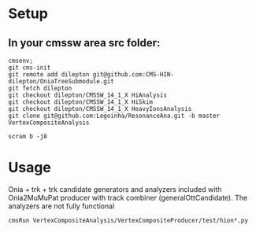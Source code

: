 # Setup

## In your cmssw area src folder:
```
cmsenv;
git cms-init
git remote add dilepton git@github.com:CMS-HIN-dilepton/OniaTreeSubmodule.git
git fetch dilepton
git checkout dilepton/CMSSW_14_1_X HiAnalysis
git checkout dilepton/CMSSW_14_1_X HiSkim
git checkout dilepton/CMSSW_14_1_X HeavyIonsAnalysis
git clone git@github.com:Legoinha/ResonanceAna.git -b master VertexCompositeAnalysis

scram b -j8
```
# Usage 
Onia + trk + trk candidate generators and analyzers included with Onia2MuMuPat producer with track combiner (generalOttCandidate). 
The analyzers are not fully functional

```
cmsRun VertexCompositeAnalysis/VertexCompositeProducer/test/hion*.py

```
